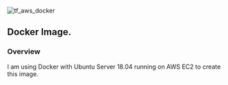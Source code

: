 ![tf_aws_docker](https://s3-ap-southeast-2.amazonaws.com/innablr/tf_aws_docker.png)

## Docker Image.

### Overview
I am using Docker with Ubuntu Server 18.04 running on AWS EC2 to create this image.
